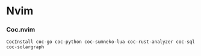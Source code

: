 # Nvim

### Coc.nvim

```
CocInstall coc-go coc-python coc-sumneko-lua coc-rust-analyzer coc-sql coc-solargraph
```
